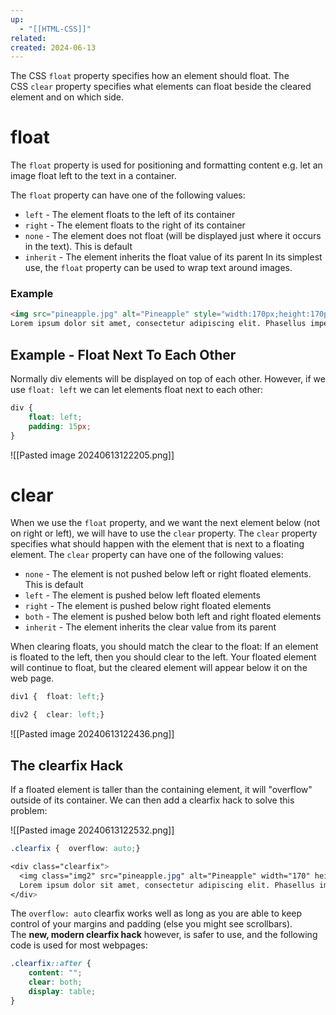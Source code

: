 ```yaml
---
up:
  - "[[HTML-CSS]]"
related: 
created: 2024-06-13
---
```


The CSS `float` property specifies how an element should float.
The CSS `clear` property specifies what elements can float beside the cleared element and on which side.

# float
The `float` property is used for positioning and formatting content e.g. let an image float left to the text in a container.

The `float` property can have one of the following values:

- `left` - The element floats to the left of its container
- `right` - The element floats to the right of its container
- `none` - The element does not float (will be displayed just where it occurs in the text). This is default
- `inherit` - The element inherits the float value of its parent
In its simplest use, the `float` property can be used to wrap text around images.
### Example
```html
<img src="pineapple.jpg" alt="Pineapple" style="width:170px;height:170px;float:right;margin-left:15px;margin-bottom:10px;">
Lorem ipsum dolor sit amet, consectetur adipiscing elit. Phasellus imperdiet, nulla et dictum interdum, nisi lorem egestas odio, vitae scelerisque enim ligula venenatis dolor. Maecenas nisl est, ultrices nec congue eget, auctor vitae massa. 
```

## Example - Float Next To Each Other
Normally div elements will be displayed on top of each other. However, if we use `float: left` we can let elements float next to each other:

```css
div {  
	float: left;  
	padding: 15px;
}
```
![[Pasted image 20240613122205.png]]

# clear
When we use the `float` property, and we want the next element below (not on right or left), we will have to use the `clear` property.
The `clear` property specifies what should happen with the element that is next to a floating element.
The `clear` property can have one of the following values:

- `none` - The element is not pushed below left or right floated elements. This is default
- `left` - The element is pushed below left floated elements
- `right` - The element is pushed below right floated elements
- `both` - The element is pushed below both left and right floated elements
- `inherit` - The element inherits the clear value from its parent

When clearing floats, you should match the clear to the float: If an element is floated to the left, then you should clear to the left. Your floated element will continue to float, but the cleared element will appear below it on the web page.

```css
div1 {  float: left;}  

div2 {  clear: left;}
```

![[Pasted image 20240613122436.png]]
## The clearfix Hack

If a floated element is taller than the containing element, it will "overflow" outside of its container. We can then add a clearfix hack to solve this problem:

![[Pasted image 20240613122532.png]]

```css
.clearfix {  overflow: auto;}

<div class="clearfix">
  <img class="img2" src="pineapple.jpg" alt="Pineapple" width="170" height="170">
  Lorem ipsum dolor sit amet, consectetur adipiscing elit. Phasellus imperdiet...
</div>
```

The `overflow: auto` clearfix works well as long as you are able to keep control of your margins and padding (else you might see scrollbars). The **new, modern clearfix hack** however, is safer to use, and the following code is used for most webpages:

```css
.clearfix::after {  
	content: "";  
	clear: both;  
	display: table;
}
```
